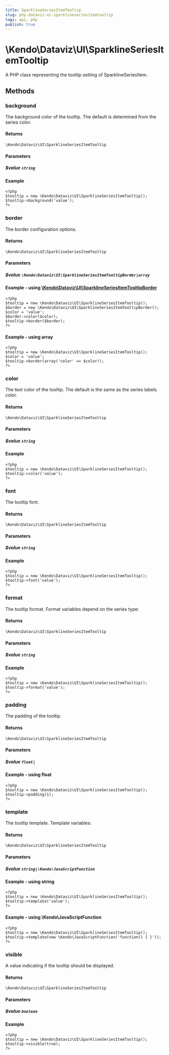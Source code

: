 ```yaml
---
title: SparklineSeriesItemTooltip
slug: php-dataviz-ui-sparklineseriesitemtooltip
tags: api, php
publish: true
---
```


# \Kendo\Dataviz\UI\SparklineSeriesItemTooltip

A PHP class representing the tooltip setting of SparklineSeriesItem.


## Methods

### background
The background color of the tooltip. The default is determined from the series color.

#### Returns
`\Kendo\Dataviz\UI\SparklineSeriesItemTooltip`

#### Parameters

##### $value `string`



#### Example 
    <?php
    $tooltip = new \Kendo\Dataviz\UI\SparklineSeriesItemTooltip();
    $tooltip->background('value');
    ?>

### border

The border configuration options.

#### Returns
`\Kendo\Dataviz\UI\SparklineSeriesItemTooltip`

#### Parameters

##### $value `\Kendo\Dataviz\UI\SparklineSeriesItemTooltipBorder|array`


#### Example - using [\Kendo\Dataviz\UI\SparklineSeriesItemTooltipBorder](/api/wrappers/php/Kendo/Dataviz/UI/SparklineSeriesItemTooltipBorder)
    <?php
    $tooltip = new \Kendo\Dataviz\UI\SparklineSeriesItemTooltip();
    $border = new \Kendo\Dataviz\UI\SparklineSeriesItemTooltipBorder();
    $color = 'value';
    $border->color($color);
    $tooltip->border($border);
    ?>

#### Example - using array

    <?php
    $tooltip = new \Kendo\Dataviz\UI\SparklineSeriesItemTooltip();
    $color = 'value';
    $tooltip->border(array('color' => $color));
    ?>

### color
The text color of the tooltip. The default is the same as the series labels color.

#### Returns
`\Kendo\Dataviz\UI\SparklineSeriesItemTooltip`

#### Parameters

##### $value `string`



#### Example 
    <?php
    $tooltip = new \Kendo\Dataviz\UI\SparklineSeriesItemTooltip();
    $tooltip->color('value');
    ?>

### font
The tooltip font.

#### Returns
`\Kendo\Dataviz\UI\SparklineSeriesItemTooltip`

#### Parameters

##### $value `string`



#### Example 
    <?php
    $tooltip = new \Kendo\Dataviz\UI\SparklineSeriesItemTooltip();
    $tooltip->font('value');
    ?>

### format
The tooltip format. Format variables depend on the series type:

#### Returns
`\Kendo\Dataviz\UI\SparklineSeriesItemTooltip`

#### Parameters

##### $value `string`



#### Example 
    <?php
    $tooltip = new \Kendo\Dataviz\UI\SparklineSeriesItemTooltip();
    $tooltip->format('value');
    ?>

### padding
The padding of the tooltip.

#### Returns
`\Kendo\Dataviz\UI\SparklineSeriesItemTooltip`

#### Parameters

##### $value `float|`



#### Example  - using float
    <?php
    $tooltip = new \Kendo\Dataviz\UI\SparklineSeriesItemTooltip();
    $tooltip->padding(1);
    ?>

### template
The tooltip template.
Template variables:

#### Returns
`\Kendo\Dataviz\UI\SparklineSeriesItemTooltip`

#### Parameters

##### $value `string|\Kendo\JavaScriptFunction`



#### Example  - using string
    <?php
    $tooltip = new \Kendo\Dataviz\UI\SparklineSeriesItemTooltip();
    $tooltip->template('value');
    ?>

#### Example  - using \Kendo\JavaScriptFunction
    <?php
    $tooltip = new \Kendo\Dataviz\UI\SparklineSeriesItemTooltip();
    $tooltip->template(new \Kendo\JavaScriptFunction('function() { }'));
    ?>

### visible
A value indicating if the tooltip should be displayed.

#### Returns
`\Kendo\Dataviz\UI\SparklineSeriesItemTooltip`

#### Parameters

##### $value `boolean`



#### Example 
    <?php
    $tooltip = new \Kendo\Dataviz\UI\SparklineSeriesItemTooltip();
    $tooltip->visible(true);
    ?>

 
